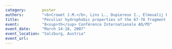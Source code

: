 ```yaml
---
category:       poster
authors:        "<b>Crowet J.M.</b>, Lins L., Dupiereux I., Elmoualij B., Lorin A., Charloteaux B., Stroobant V., Heinen E., Brasseur R."
title:          "Peculiar hydrophobic properties of the 67-78 fragment of α-synuclein are responsible for membrane destabilization and neurotoxicity"
event:          "8<sup>th</sup> Conférence Internationale AD/PD"
event_date:     "March 14-18, 2007"
event_location: "Salzburg, Austria"
event_url:
---
```

